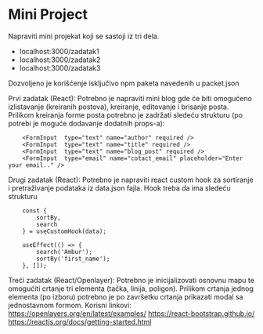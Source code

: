 # Mini Project

Napraviti mini projekat koji se sastoji iz tri dela.

- localhost:3000/zadatak1
- localhost:3000/zadatak2
- localhost:3000/zadatak3

Dozvoljeno je korišćenje isključivo npm paketa navedenih u packet.json

Prvi zadatak (React):
Potrebno je napraviti mini blog gde će biti omogućeno izlistavanje (kreiranih postova), kreiranje, editovanje i brisanje posta.
Prilikom kreiranja forme posta potrebno je zadržati sledeću strukturu (po potrebi je moguće dodavanje dodatnih props-a):

    	<FormInput  type="text" name="author" required />
    	<FormInput  type="text" name="title" required />
    	<FormInput  type="text" name="blog_post" required />
    	<FormInput  type="email" name="cotact_email" placeholder="Enter your email.." />

Drugi zadatak (React):
Potrebno je napraviti react custom hook za sortiranje i pretraživanje podataka iz data.json fajla.
Hook treba da ima sledeću strukturu

    	const {
    		sortBy,
    		search
    	} = useCustomHook(data);

    	useEffect(() => {
    		search('Ambur');
    		sortBy('first_name');
    	}, []);

Treći zadatak (React/Openlayer):
Potrebno je inicijalizovati osnovnu mapu te omogućiti crtanje tri elementa (tačka, linija, poligon).
Prilikom crtanja jednog elementa (po izboru) potrebno je po završetku crtanja prikazati modal sa jednostavnom formom.
Korisni linkovi:
https://openlayers.org/en/latest/examples/
https://react-bootstrap.github.io/
https://reactjs.org/docs/getting-started.html

